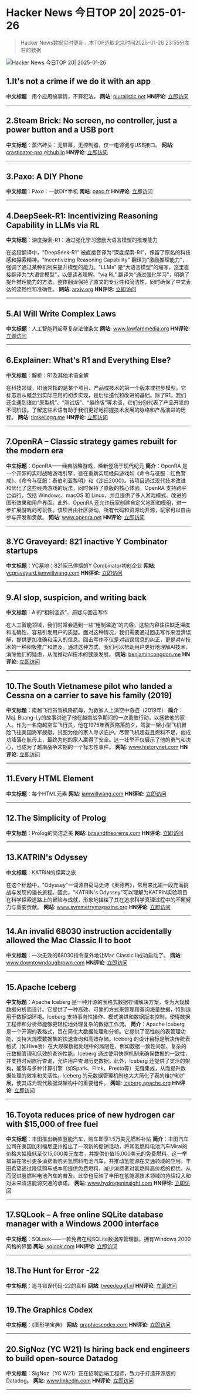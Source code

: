 # Hacker News 今日TOP 20| 2025-01-26

> Hacker News数据实时更新，本TOP选取北京时间2025-01-26 23:55分左右的数据

![Hacker News 今日TOP 20| 2025-01-26](https://img.chuhaix.com/2024/0910_imageFile-1665440404179-628424718_1725901191.png)

## 1.It's not a crime if we do it with an app
**中文标题**：用个应用搞事情，不算犯法。
**网站**:  <a href='https://pluralistic.net/2025/01/25/potatotrac/#carbo-loading' target='_blank' rel='nofollow'>pluralistic.net</a>
**HN评论**:  <a href='https://news.ycombinator.com/item?id=42830646&utm_source=www.chuhaix.com' target='_blank' rel='nofollow'>立即访问</a>

---

## 2.Steam Brick: No screen, no controller, just a power button and a USB port
**中文标题**：蒸汽砖头：无屏幕，无控制器，仅一电源键与USB接口。
**网站**:  <a href='https://crastinator-pro.github.io/steam-brick/' target='_blank' rel='nofollow'>crastinator-pro.github.io</a>
**HN评论**:  <a href='https://news.ycombinator.com/item?id=42825441&utm_source=www.chuhaix.com' target='_blank' rel='nofollow'>立即访问</a>

---

## 3.Paxo: A DIY Phone
**中文标题**：Paxo：一款DIY手机
**网站**:  <a href='https://paxo.fr/' target='_blank' rel='nofollow'>paxo.fr</a>
**HN评论**:  <a href='https://news.ycombinator.com/item?id=42829279&utm_source=www.chuhaix.com' target='_blank' rel='nofollow'>立即访问</a>

---

## 4.DeepSeek-R1: Incentivizing Reasoning Capability in LLMs via RL
**中文标题**：深度探索-R1：通过强化学习激励大语言模型的推理能力

在这段翻译中，"DeepSeek-R1" 被直接音译为“深度探索-R1”，保留了原名的科技感和探索精神。"Incentivizing Reasoning Capability" 翻译为“激励推理能力”，强调了通过某种机制来提升模型的能力。"LLMs" 是“大语言模型”的缩写，这里直接翻译为“大语言模型”，以便读者理解。"via RL" 翻译为“通过强化学习”，明确了提升推理能力的方法。整体翻译保持了原文的专业性和简洁性，同时确保了中文表达的流畅性和准确性。
**网站**:  <a href='https://arxiv.org/abs/2501.12948' target='_blank' rel='nofollow'>arxiv.org</a>
**HN评论**:  <a href='https://news.ycombinator.com/item?id=42823568&utm_source=www.chuhaix.com' target='_blank' rel='nofollow'>立即访问</a>

---

## 5.AI Will Write Complex Laws
**中文标题**：人工智能将起草复杂法律条文
**网站**:  <a href='https://www.lawfaremedia.org/article/ai-will-write-complex-laws' target='_blank' rel='nofollow'>www.lawfaremedia.org</a>
**HN评论**:  <a href='https://news.ycombinator.com/item?id=42794776&utm_source=www.chuhaix.com' target='_blank' rel='nofollow'>立即访问</a>

---

## 6.Explainer: What's R1 and Everything Else?
**中文标题**：解析：R1及其他术语全解

在科技领域，R1通常指的是某个项目、产品或技术的第一个版本或初步模型。它标志着从概念到实际应用的初步实现，是后续迭代和改进的基础。除了R1，我们还会遇到诸如“原型机”、“测试版”、“最终版”等术语，它们分别代表了产品开发的不同阶段。了解这些术语有助于我们更好地把握技术发展的脉络和产品演进的历程。
**网站**:  <a href='https://timkellogg.me/blog/2025/01/25/r1' target='_blank' rel='nofollow'>timkellogg.me</a>
**HN评论**:  <a href='https://news.ycombinator.com/item?id=42827601&utm_source=www.chuhaix.com' target='_blank' rel='nofollow'>立即访问</a>

---

## 7.OpenRA – Classic strategy games rebuilt for the modern era
**中文标题**：OpenRA——经典战略游戏，焕新登场于现代纪元
**简介**：OpenRA 是一个开源的实时战略游戏引擎，旨在重新实现经典游戏如《命令与征服：红色警戒》、《命令与征服：泰伯利亚黎明》和《沙丘2000》。该项目通过现代技术改进和优化了这些经典游戏的玩法，同时保持了原版的核心体验。OpenRA 支持跨平台运行，包括 Windows、macOS 和 Linux，并且提供了多人游戏模式、改进的图形效果和用户界面。此外，OpenRA 还允许玩家创建自定义地图和模组，进一步扩展游戏的可玩性。该项目由社区驱动，所有代码和资源均开源，玩家可以自由参与开发和贡献。
**网站**:  <a href='https://www.openra.net/' target='_blank' rel='nofollow'>www.openra.net</a>
**HN评论**:  <a href='https://news.ycombinator.com/item?id=42823667&utm_source=www.chuhaix.com' target='_blank' rel='nofollow'>立即访问</a>

---

## 8.YC Graveyard: 821 inactive Y Combinator startups
**中文标题**：YC墓地：821家已停摆的Y Combinator初创企业
**网站**:  <a href='https://ycgraveyard.iamwillwang.com/' target='_blank' rel='nofollow'>ycgraveyard.iamwillwang.com</a>
**HN评论**:  <a href='https://news.ycombinator.com/item?id=42828198&utm_source=www.chuhaix.com' target='_blank' rel='nofollow'>立即访问</a>

---

## 9.AI slop, suspicion, and writing back
**中文标题**：AI的“粗制滥造”、质疑与回击写作

在人工智能领域，我们时常会遇到一些“粗制滥造”的内容，这些内容往往缺乏深度和准确性，容易引发用户的质疑。面对这种情况，我们需要通过回击写作来澄清误解，提供更加准确和深入的信息。回击写作不仅是对错误信息的纠正，更是对AI技术的一种积极推广和普及。通过这种方式，我们可以帮助用户更好地理解AI技术，消除他们的疑虑，从而推动AI技术的健康发展。
**网站**:  <a href='https://benjamincongdon.me/blog/2025/01/25/AI-Slop-Suspicion-and-Writing-Back/' target='_blank' rel='nofollow'>benjamincongdon.me</a>
**HN评论**:  <a href='https://news.ycombinator.com/item?id=42827532&utm_source=www.chuhaix.com' target='_blank' rel='nofollow'>立即访问</a>

---

## 10.The South Vietnamese pilot who landed a Cessna on a carrier to save his family (2019)
**中文标题**：南越飞行员驾机降航母，为救家人上演空中奇迹（2019年）
**简介**：Maj. Buang-Ly的故事讲述了他在越南战争期间的一次勇敢行动，以拯救他的家人。作为一名南越空军飞行员，他在1975年西贡陷落前夕，驾驶一架小型飞机冒险飞往美国海军舰艇，试图为他的家人寻求庇护。尽管飞机超载且燃料不足，他成功降落在航母上，最终为他的家人赢得了安全。这一壮举不仅展示了他的勇气和决心，也成为了越南战争末期的一个标志性事件。
**网站**:  <a href='https://www.historynet.com/maj-buang-lys-daring-feat-to-save-his-family/' target='_blank' rel='nofollow'>www.historynet.com</a>
**HN评论**:  <a href='https://news.ycombinator.com/item?id=42826536&utm_source=www.chuhaix.com' target='_blank' rel='nofollow'>立即访问</a>

---

## 11.Every HTML Element
**中文标题**：每个HTML元素
**网站**:  <a href='https://iamwillwang.com/dollar/every-html-element/' target='_blank' rel='nofollow'>iamwillwang.com</a>
**HN评论**:  <a href='https://news.ycombinator.com/item?id=42823722&utm_source=www.chuhaix.com' target='_blank' rel='nofollow'>立即访问</a>

---

## 12.The Simplicity of Prolog
**中文标题**：Prolog的简洁之美
**网站**:  <a href='https://bitsandtheorems.com/the-simplicity-of-prolog/' target='_blank' rel='nofollow'>bitsandtheorems.com</a>
**HN评论**:  <a href='https://news.ycombinator.com/item?id=42827335&utm_source=www.chuhaix.com' target='_blank' rel='nofollow'>立即访问</a>

---

## 13.KATRIN's Odyssey
**中文标题**：KATRIN的探索之旅

在这个标题中，"Odyssey"一词源自荷马史诗《奥德赛》，常用来比喻一段充满挑战与发现的漫长旅程。因此，"KATRIN's Odyssey"可以理解为KATRIN实验项目在科学探索道路上的冒险与成就，形象地描绘了其在追求科学真理过程中的不懈努力与重要贡献。
**网站**:  <a href='https://www.symmetrymagazine.org/article/march-2007/deconstruction-katrin?language_content_entity=und' target='_blank' rel='nofollow'>www.symmetrymagazine.org</a>
**HN评论**:  <a href='https://news.ycombinator.com/item?id=42811992&utm_source=www.chuhaix.com' target='_blank' rel='nofollow'>立即访问</a>

---

## 14.An invalid 68030 instruction accidentally allowed the Mac Classic II to boot
**中文标题**：一次无效的68030指令意外地让Mac Classic II成功启动了。
**网站**:  <a href='https://www.downtowndougbrown.com/2025/01/the-invalid-68030-instruction-that-accidentally-allowed-the-mac-classic-ii-to-successfully-boot-up/' target='_blank' rel='nofollow'>www.downtowndougbrown.com</a>
**HN评论**:  <a href='https://news.ycombinator.com/item?id=42824562&utm_source=www.chuhaix.com' target='_blank' rel='nofollow'>立即访问</a>

---

## 15.Apache Iceberg
**中文标题**：Apache Iceberg 是一种开源的表格式数据存储解决方案，专为大规模数据分析而设计。它提供了一种高效、可靠的方式来管理和查询海量数据，特别适用于数据湖环境。Iceberg 支持事务性操作、模式演进和数据版本控制，使得数据工程师和分析师能够更轻松地处理复杂的数据工作流。
**简介**：Apache Iceberg 是一个开源的表格式，旨在简化大数据处理和分析。它提供了高性能的表管理功能，支持大规模数据集的快速查询和高效存储。Iceberg 的设计目标是解决传统表格式（如Hive表）在大规模数据处理中的局限性，例如数据一致性问题、复杂的元数据管理和低效的查询性能。Iceberg 通过使用快照机制来确保数据的一致性，并支持时间旅行查询，允许用户查询历史数据。此外，Iceberg 还提供了灵活的架构，能够与多种计算引擎（如Spark、Flink、Presto等）无缝集成，从而提升数据处理的效率和灵活性。Iceberg 的元数据管理机制也大大简化了表的维护和扩展，使其成为现代数据湖架构中的重要组件。
**网站**:  <a href='https://iceberg.apache.org/' target='_blank' rel='nofollow'>iceberg.apache.org</a>
**HN评论**:  <a href='https://news.ycombinator.com/item?id=42799388&utm_source=www.chuhaix.com' target='_blank' rel='nofollow'>立即访问</a>

---

## 16.Toyota reduces price of new hydrogen car with $15,000 of free fuel
**中文标题**：丰田推出新款氢能汽车，购车即享1.5万美元燃料补贴
**简介**：丰田汽车公司在美国加利福尼亚州推出了一项新的促销活动，将其氢燃料电池汽车Mirai的价格大幅降低至仅15,000美元左右，并提供价值15,000美元的免费燃料。这一举措旨在吸引更多消费者购买氢燃料电池汽车，并推动氢能源在交通领域的应用。丰田希望通过降低购车成本和提供免费燃料，减少消费者对氢燃料高价格的担忧，从而促进氢燃料电池汽车的普及。此举也反映了丰田在氢能源技术领域的持续投入和对未来清洁能源交通的承诺。
**网站**:  <a href='https://www.hydrogeninsight.com/transport/toyota-reduces-price-of-new-hydrogen-car-in-california-to-just-over-15-000-with-15-000-of-free-fuel/2-1-1769729' target='_blank' rel='nofollow'>www.hydrogeninsight.com</a>
**HN评论**:  <a href='https://news.ycombinator.com/item?id=42829795&utm_source=www.chuhaix.com' target='_blank' rel='nofollow'>立即访问</a>

---

## 17.SQLook – A free online SQLite database manager with a Windows 2000 interface
**中文标题**：SQLook——一款免费在线SQLite数据库管理器，拥有Windows 2000风格的界面
**网站**:  <a href='https://sqlook.com' target='_blank' rel='nofollow'>sqlook.com</a>
**HN评论**:  <a href='https://news.ycombinator.com/item?id=42826171&utm_source=www.chuhaix.com' target='_blank' rel='nofollow'>立即访问</a>

---

## 18.The Hunt for Error -22
**中文标题**：追寻错误代码-22的真相
**网站**:  <a href='https://tweedegolf.nl/en/blog/145/the-hunt-for-error--22' target='_blank' rel='nofollow'>tweedegolf.nl</a>
**HN评论**:  <a href='https://news.ycombinator.com/item?id=42791874&utm_source=www.chuhaix.com' target='_blank' rel='nofollow'>立即访问</a>

---

## 19.The Graphics Codex
**中文标题**：《图形学宝典》
**网站**:  <a href='https://graphicscodex.com/' target='_blank' rel='nofollow'>graphicscodex.com</a>
**HN评论**:  <a href='https://news.ycombinator.com/item?id=42827976&utm_source=www.chuhaix.com' target='_blank' rel='nofollow'>立即访问</a>

---

## 20.SigNoz (YC W21) Is hiring back end engineers to build open-source Datadog
**中文标题**：SigNoz（YC W21）正在招聘后端工程师，致力于打造开源版的Datadog。
**网站**:  <a href='https://www.linkedin.com/posts/pranay01_inviting-backend-engineers-interested-activity-7275015683980075008-CzV9' target='_blank' rel='nofollow'>www.linkedin.com</a>
**HN评论**:  <a href='https://news.ycombinator.com/item?id=42828294&utm_source=www.chuhaix.com' target='_blank' rel='nofollow'>立即访问</a>

---

